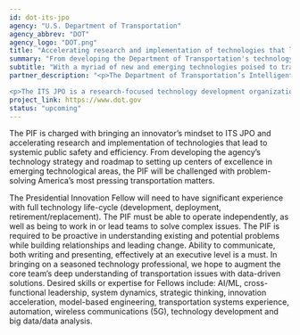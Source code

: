 ```yaml
---
id: dot-its-jpo
agency: "U.S. Department of Transportation"
agency_abbrev: "DOT"
agency_logo: "DOT.png"
title: "Accelerating research and implementation of technologies that lead to public safety and efficiency"
summary: "From developing the Department of Transportation's technology strategy and roadmap to setting up centers of excellence in emerging technological areas, the PIF will be challenged with problem-solving America’s most pressing transportation matters."
subtitle: "With a myriad of new and emerging technologies poised to transform the way Americans move, how can PIFs help ensure America’s current and future transportation systems are safe and efficient?"
partner_description: "<p>The Department of Transportation’s Intelligent Transportation Systems Joint Program Office (ITS JPO) is the nexus of cutting-edge research, development and educational activities for technologies enabling society to move safer and more efficiently.</p>

<p>The ITS JPO is a research-focused technology development organization. We are a group of highly-motivated individuals from different walks of life working with and leading the department's cross-functional teams. While we think big, we start small then scale our successes. We operate as a meritocracy (your talent and work is your value, not your pedigree or rank), decisions are fueled by data, and we iterate and pivot based on what is of value to our stakeholders (Federal/State/Municipal/City agencies, the private sector, individual citizens, etc). As a senior advisor to the Joint Program Office, you will be integral to understanding and building solutions around key technologies including Artificial Intelligence, Automated Driving and Autonomous Systems, Wireless Communications, Cybersecurity and many more.</p>"
project_link: https://www.dot.gov
status: "upcoming"
---
```

The PIF is charged with bringing an innovator’s mindset to ITS JPO and accelerating research and implementation of technologies that lead to systemic public safety and efficiency. From developing the agency’s technology strategy and roadmap to setting up centers of excellence in emerging technological areas, the PIF will be challenged with problem-solving America’s most pressing transportation matters.

The Presidential Innovation Fellow will need to have significant experience with full technology life-cycle (development, deployment, retirement/replacement). The PIF must be able to operate independently, as well as being to work in or lead teams to solve complex issues. The PIF is required to be proactive in understanding existing and potential problems while building relationships and leading change. Ability to communicate, both writing and presenting, effectively at an executive level is a must. In bringing on a seasoned technology professional, we hope to augment the core team’s deep understanding of transportation issues with data-driven solutions. Desired skills or expertise for Fellows include: AI/ML, cross-functional leadership, system dynamics, strategic thinking, innovation acceleration, model-based engineering, transportation systems experience, automation, wireless communications (5G), technology development and big data/data analysis.
